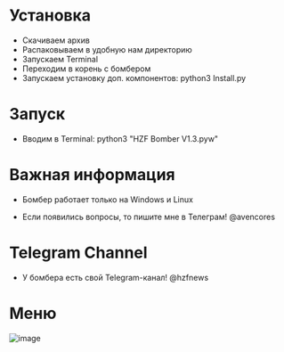 # Установка
* Скачиваем архив
* Распаковываем в удобную нам директорию
* Запускаем Terminal
* Переходим в корень с бомбером
* Запускаем установку доп. компонентов: python3 Install.py

# Запуск
* Вводим в Terminal: python3 "HZF Bomber V1.3.pyw"


# Важная информация
* Бомбер работает только на Windows и Linux

* Если появились вопросы, то пишите мне в Телеграм! @avencores

# Telegram Channel
* У бомбера есть свой Telegram-канал! @hzfnews

# Меню

![image](https://user-images.githubusercontent.com/64781822/123986107-b2221300-d9ce-11eb-844f-31ec941f1d05.png)
